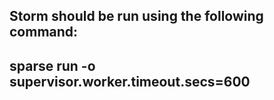 Storm should be run using the following command:
--
sparse run -o supervisor.worker.timeout.secs=600
--